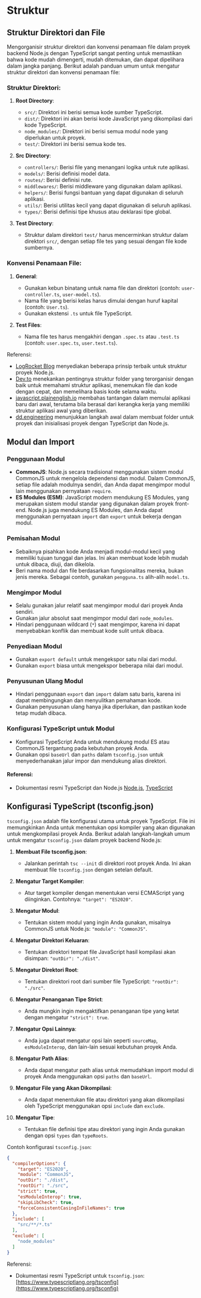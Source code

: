 # Struktur

## Struktur Direktori dan File

Mengorganisir struktur direktori dan konvensi penamaan file dalam proyek backend Node.js dengan TypeScript sangat penting untuk memastikan bahwa kode mudah dimengerti, mudah ditemukan, dan dapat dipelihara dalam jangka panjang. Berikut adalah panduan umum untuk mengatur struktur direktori dan konvensi penamaan file:

### Struktur Direktori:
1. **Root Directory**:
   - `src/`: Direktori ini berisi semua kode sumber TypeScript.
   - `dist/`: Direktori ini akan berisi kode JavaScript yang dikompilasi dari kode TypeScript.
   - `node_modules/`: Direktori ini berisi semua modul node yang diperlukan untuk proyek.
   - `test/`: Direktori ini berisi semua kode tes.

2. **Src Directory**:
   - `controllers/`: Berisi file yang menangani logika untuk rute aplikasi.
   - `models/`: Berisi definisi model data.
   - `routes/`: Berisi definisi rute.
   - `middlewares/`: Berisi middleware yang digunakan dalam aplikasi.
   - `helpers/`: Berisi fungsi bantuan yang dapat digunakan di seluruh aplikasi.
   - `utils/`: Berisi utilitas kecil yang dapat digunakan di seluruh aplikasi.
   - `types/`: Berisi definisi tipe khusus atau deklarasi tipe global.

3. **Test Directory**:
   - Struktur dalam direktori `test/` harus mencerminkan struktur dalam direktori `src/`, dengan setiap file tes yang sesuai dengan file kode sumbernya.

### Konvensi Penamaan File:
1. **General**:
   - Gunakan kebun binatang untuk nama file dan direktori (contoh: `user-controller.ts`, `user-model.ts`).
   - Nama file yang berisi kelas harus dimulai dengan huruf kapital (contoh: `User.ts`).
   - Gunakan ekstensi `.ts` untuk file TypeScript.

2. **Test Files**:
   - Nama file tes harus mengakhiri dengan `.spec.ts` atau `.test.ts` (contoh: `user.spec.ts`, `user.test.ts`).

Referensi:
- [LogRocket Blog](https://blog.logrocket.com) menyediakan beberapa prinsip terbaik untuk struktur proyek Node.js.
- [Dev.to](https://dev.to) menekankan pentingnya struktur folder yang terorganisir dengan baik untuk memahami struktur aplikasi, menemukan file dan kode dengan cepat, dan memelihara basis kode selama waktu.
- [javascript.plainenglish.io](https://javascript.plainenglish.io) membahas tantangan dalam memulai aplikasi baru dari awal, terutama bila berasal dari kerangka kerja yang memiliki struktur aplikasi awal yang diberikan.
- [dd.engineering](https://dd.engineering) menunjukkan langkah awal dalam membuat folder untuk proyek dan inisialisasi proyek dengan TypeScript dan Node.js.


## Modul dan Import

### Penggunaan Modul
- **CommonJS**: Node.js secara tradisional menggunakan sistem modul CommonJS untuk mengelola dependensi dan modul. Dalam CommonJS, setiap file adalah modulnya sendiri, dan Anda dapat mengimpor modul lain menggunakan pernyataan `require`.
- **ES Modules (ESM)**: JavaScript modern mendukung ES Modules, yang merupakan sistem modul standar yang digunakan dalam proyek front-end. Node.js juga mendukung ES Modules, dan Anda dapat menggunakan pernyataan `import` dan `export` untuk bekerja dengan modul.

### Pemisahan Modul
- Sebaiknya pisahkan kode Anda menjadi modul-modul kecil yang memiliki tujuan tunggal dan jelas. Ini akan membuat kode lebih mudah untuk dibaca, diuji, dan dikelola.
- Beri nama modul dan file berdasarkan fungsionalitas mereka, bukan jenis mereka. Sebagai contoh, gunakan `pengguna.ts` alih-alih `model.ts`.

### Mengimpor Modul
- Selalu gunakan jalur relatif saat mengimpor modul dari proyek Anda sendiri.
- Gunakan jalur absolut saat mengimpor modul dari `node_modules`.
- Hindari penggunaan wildcard (`*`) saat mengimpor, karena ini dapat menyebabkan konflik dan membuat kode sulit untuk dibaca.

### Penyediaan Modul
- Gunakan `export default` untuk mengekspor satu nilai dari modul.
- Gunakan `export` biasa untuk mengekspor beberapa nilai dari modul.

### Penyusunan Ulang Modul
- Hindari penggunaan `export` dan `import` dalam satu baris, karena ini dapat membingungkan dan menyulitkan pemahaman kode.
- Gunakan penyusunan ulang hanya jika diperlukan, dan pastikan kode tetap mudah dibaca.

### Konfigurasi TypeScript untuk Modul
- Konfigurasi TypeScript Anda untuk mendukung modul ES atau CommonJS tergantung pada kebutuhan proyek Anda.
- Gunakan opsi `baseUrl` dan `paths` dalam `tsconfig.json` untuk menyederhanakan jalur impor dan mendukung alias direktori.

#### Referensi:
- Dokumentasi resmi TypeScript dan Node.js [Node.js](https://nodejs.org/en/docs/), [TypeScript](https://www.typescriptlang.org/docs/)



## Konfigurasi TypeScript (tsconfig.json)

`tsconfig.json` adalah file konfigurasi utama untuk proyek TypeScript. File ini memungkinkan Anda untuk menentukan opsi kompiler yang akan digunakan untuk mengkompilasi proyek Anda. Berikut adalah langkah-langkah umum untuk mengatur `tsconfig.json` dalam proyek backend Node.js:

1. **Membuat File tsconfig.json**:
   - Jalankan perintah `tsc --init` di direktori root proyek Anda. Ini akan membuat file `tsconfig.json` dengan setelan default.

2. **Mengatur Target Kompiler**:
   - Atur target kompiler dengan menentukan versi ECMAScript yang diinginkan. Contohnya: `"target": "ES2020"`.

3. **Mengatur Modul**:
   - Tentukan sistem modul yang ingin Anda gunakan, misalnya CommonJS untuk Node.js: `"module": "CommonJS"`.

4. **Mengatur Direktori Keluaran**:
   - Tentukan direktori tempat file JavaScript hasil kompilasi akan disimpan: `"outDir": "./dist"`.

5. **Mengatur Direktori Root**:
   - Tentukan direktori root dari sumber file TypeScript: `"rootDir": "./src"`.

6. **Mengatur Penanganan Tipe Strict**:
   - Anda mungkin ingin mengaktifkan penanganan tipe yang ketat dengan mengatur `"strict": true`.

7. **Mengatur Opsi Lainnya**:
   - Anda juga dapat mengatur opsi lain seperti `sourceMap`, `esModuleInterop`, dan lain-lain sesuai kebutuhan proyek Anda.

8. **Mengatur Path Alias**:
   - Anda dapat mengatur path alias untuk memudahkan import modul di proyek Anda menggunakan opsi `paths` dan `baseUrl`.

9. **Mengatur File yang Akan Dikompilasi**:
   - Anda dapat menentukan file atau direktori yang akan dikompilasi oleh TypeScript menggunakan opsi `include` dan `exclude`.

10. **Mengatur Tipe**:
    - Tentukan file definisi tipe atau direktori yang ingin Anda gunakan dengan opsi `types` dan `typeRoots`.

Contoh konfigurasi `tsconfig.json`:

```json
{
  "compilerOptions": {
    "target": "ES2020",
    "module": "CommonJS",
    "outDir": "./dist",
    "rootDir": "./src",
    "strict": true,
    "esModuleInterop": true,
    "skipLibCheck": true,
    "forceConsistentCasingInFileNames": true
  },
  "include": [
    "src/**/*.ts"
  ],
  "exclude": [
    "node_modules"
  ]
}
```

Referensi:
- Dokumentasi resmi TypeScript untuk `tsconfig.json`: [https://www.typescriptlang.org/tsconfig](https://www.typescriptlang.org/tsconfig)

